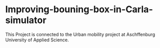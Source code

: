 # Improving-bouning-box-in-Carla-simulator
This Project is connected to the Urban mobility project at Aschffenburg University of Applied Science.
